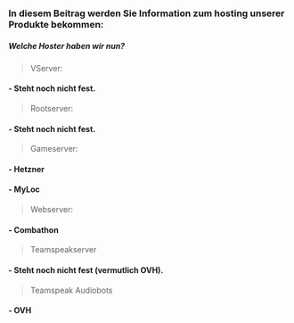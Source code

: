 ### In diesem Beitrag werden Sie Information zum hosting unserer Produkte bekommen:

##### Welche Hoster haben wir nun?

> VServer:
#### - Steht noch nicht fest.




> Rootserver:
#### - Steht noch nicht fest.




> Gameserver:
#### - Hetzner
#### - MyLoc




> Webserver:
#### - Combathon




> Teamspeakserver 
#### - Steht noch nicht fest (vermutlich OVH).




> Teamspeak Audiobots
#### - OVH



